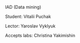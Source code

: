 IAD (Data mining)

Student: Vitalii Puchak

Lector: Yaroslav Vyklyuk

Accepts labs: Christina Yakimishin
